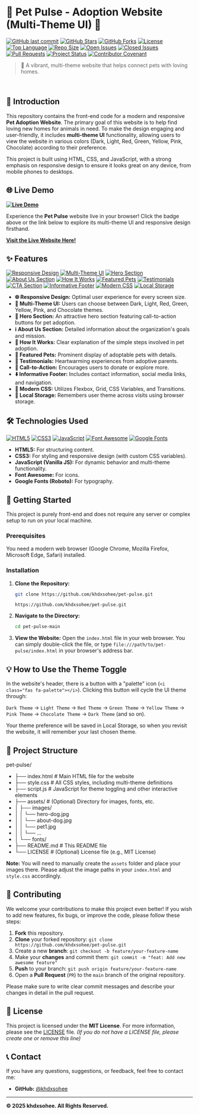 # 🐾 Pet Pulse - Adoption Website (Multi-Theme UI) 💖



[![GitHub last commit](https://img.shields.io/github/last-commit/khdxsohee/pet-pulse?color=blue&label=Last%20Update&style=for-the-badge)](https://github.com/khdxsohee/pet-pulse/commits/main)
[![GitHub Stars](https://img.shields.io/github/stars/khdxsohee/pet-pulse?style=for-the-badge&color=gold)](https://github.com/khdxsohee/pet-pulse/stargazers)
[![GitHub Forks](https://img.shields.io/github/forks/khdxsohee/pet-pulse?style=for-the-badge&color=purple)](https://github.com/khdxsohee/pet-pulse/network/members)
[![License](https://img.shields.io/badge/License-MIT-green.svg?style=for-the-badge)](https://opensource.org/licenses/MIT)
[![Top Language](https://img.shields.io/github/languages/top/khdxsohee/pet-pulse?style=for-the-badge&color=orange)](https://github.com/khdxsohee/pet-pulse/)
[![Repo Size](https://img.shields.io/github/repo-size/khdxsohee/pet-pulse?style=for-the-badge&label=Repo%20Size&color=brightgreen)](https://github.com/khdxsohee/pet-pulse/)
[![Open Issues](https://img.shields.io/github/issues/khdxsohee/pet-pulse?style=for-the-badge&color=red)](https://github.com/khdxsohee/pet-pulse/issues)
[![Closed Issues](https://img.shields.io/github/issues-closed/khdxsohee/pet-pulse?style=for-the-badge&color=success)](https://github.com/khdxsohee/pet-pulse/issues?q=is%3Aissue+is%3Aclosed)
[![Pull Requests](https://img.shields.io/github/issues-pr/khdxsohee/pet-pulse?style=for-the-badge&color=informational)](https://github.com/khdxsohee/pet-pulse/pulls)
[![Project Status](https://img.shields.io/badge/Status-WIP-success?style=for-the-badge)](https://github.com/khdxsohee/pet-pulse)
[![Contributor Covenant](https://img.shields.io/badge/Contributor%20Covenant-2.1-4baaaa.svg?style=for-the-badge)](CODE_OF_CONDUCT.md)
> 🐶 A vibrant, multi-theme website that helps connect pets with loving homes.  


<br>

## 🌟 Introduction

This repository contains the front-end code for a modern and responsive **Pet Adoption Website**. The primary goal of this website is to help find loving new homes for animals in need. To make the design engaging and user-friendly, it includes **multi-theme UI** functionality, allowing users to view the website in various colors (Dark, Light, Red, Green, Yellow, Pink, Chocolate) according to their preference.

This project is built using HTML, CSS, and JavaScript, with a strong emphasis on responsive design to ensure it looks great on any device, from mobile phones to desktops.

## 🌐 Live Demo
**[![Live Demo](https://img.shields.io/badge/Live%20Demo-Visit%20Website-green?style=for-the-badge&logo=vercel)](https://khalid-randhawa.web.app/apps-projects/pet-pulse/index.html)**

Experience the **Pet Pulse** website live in your browser! Click the badge above or the link below to explore its multi-theme UI and responsive design firsthand.

[**Visit the Live Website Here!**](https://khalid-randhawa.web.app/apps-projects/pet-pulse/index.html)


## ✨ Features
[![Responsive Design](https://img.shields.io/badge/Responsive%20Design-Mobile%2FDesktop-5B2C6F?style=for-the-badge&logo=react)](https://developer.mozilla.org/en-US/docs/Web/Responsive_design)
[![Multi-Theme UI](https://img.shields.io/badge/Multi--Theme%20UI-Customizable-FF6F61?style=for-the-badge&logo=material-ui)](https://www.google.com/search?q=multi-theme+ui)
[![Hero Section](https://img.shields.io/badge/Hero%20Section-Engaging-28B463?style=for-the-badge&logo=visual-studio-code)](https://www.google.com/search?q=hero+section+web+design)
[![About Us Section](https://img.shields.io/badge/About%20Us-Informative-1A5276?style=for-the-badge&logo=read-the-docs)](https://www.google.com/search?q=about+us+page+design)
[![How It Works](https://img.shields.io/badge/How%20It%20Works-Simple%20Steps-AF7AC5?style=for-the-badge&logo=workflowy)](https://www.google.com/search?q=how+it+works+section+web)
[![Featured Pets](https://img.shields.io/badge/Featured%20Pets-Showcase-FFC300?style=for-the-badge&logo=dog-api)](https://www.google.com/search?q=featured+pets+section)
[![Testimonials](https://img.shields.io/badge/Testimonials-Credibility-007bff?style=for-the-badge&logo=gitbook)](https://www.google.com/search?q=testimonials+section+web)
[![CTA Section](https://img.shields.io/badge/CTA%20Section-Actionable-DC3545?style=for-the-badge&logo=creative-commons)](https://www.google.com/search?q=call+to+action+section+web)
[![Informative Footer](https://img.shields.io/badge/Informative%20Footer-Navigation%20%26%20Socials-6C757D?style=for-the-badge&logo=internet-archive)](https://www.google.com/search?q=website+footer+design)
[![Modern CSS](https://img.shields.io/badge/Modern%20CSS-Variables%2FFlexbox%2FGrid-00FFFF?style=for-the-badge&logo=css3)](https://developer.mozilla.org/en-US/docs/Web/CSS/CSS_Grid_Layout)
[![Local Storage](https://img.shields.io/badge/Local%20Storage-Persistence-F0B80B?style=for-the-badge&logo=webstorage)](https://developer.mozilla.org/en-US/docs/Web/API/Window/localStorage)

* **🌐 Responsive Design:** Optimal user experience for every screen size.
* **🎨 Multi-Theme UI:** Users can choose between Dark, Light, Red, Green, Yellow, Pink, and Chocolate themes.
* **🐶 Hero Section:** An attractive hero section featuring call-to-action buttons for pet adoption.
* **ℹ️ About Us Section:** Detailed information about the organization's goals and mission.
* **🤝 How It Works:** Clear explanation of the simple steps involved in pet adoption.
* **💖 Featured Pets:** Prominent display of adoptable pets with details.
* **💬 Testimonials:** Heartwarming experiences from adoptive parents.
* **📣 Call-to-Action:** Encourages users to donate or explore more.
* **⬇️ Informative Footer:** Includes contact information, social media links, and navigation.
* **🚀 Modern CSS:** Utilizes Flexbox, Grid, CSS Variables, and Transitions.
* **💾 Local Storage:** Remembers user theme across visits using browser storage.

## 🛠️ Technologies Used
[![HTML5](https://img.shields.io/badge/HTML5-E34F26?style=for-the-badge&logo=html5&logoColor=white)](https://developer.mozilla.org/en-US/docs/Web/HTML)
[![CSS3](https://img.shields.io/badge/CSS3-1572B6?style=for-the-badge&logo=css3&logoColor=white)](https://developer.mozilla.org/en-US/docs/Web/CSS)
[![JavaScript](https://img.shields.io/badge/JavaScript-F7DF1E?style=for-the-badge&logo=javascript&logoColor=black)](https://developer.mozilla.org/en-US/docs/Web/JavaScript)
[![Font Awesome](https://img.shields.io/badge/Font%20Awesome-528DD7?style=for-the-badge&logo=fontawesome&logoColor=white)](https://fontawesome.com/)
[![Google Fonts](https://img.shields.io/badge/Google%20Fonts-4285F4?style=for-the-badge&logo=google-fonts&logoColor=white)](https://fonts.google.com/)

* **HTML5:** For structuring content.
* **CSS3:** For styling and responsive design (with custom CSS variables).
* **JavaScript (Vanilla JS):** For dynamic behavior and multi-theme functionality.
* **Font Awesome:** For icons.
* **Google Fonts (Roboto):** For typography.

## 🚀 Getting Started

This project is purely front-end and does not require any server or complex setup to run on your local machine.

### Prerequisites

You need a modern web browser (Google Chrome, Mozilla Firefox, Microsoft Edge, Safari) installed.

### Installation

1.  **Clone the Repository:**
    ```bash
    git clone https://github.com/khdxsohee/pet-pulse.git
    ```
    ```
    https://github.com/khdxsohee/pet-pulse.git
    ```
2.  **Navigate to the Directory:**
    ```bash
    cd pet-pulse-main
    ```
3.  **View the Website:**
    Open the `index.html` file in your web browser. You can simply double-click the file, or type `file:///path/to/pet-pulse/index.html` in your browser's address bar.

## 💡 How to Use the Theme Toggle

In the website's header, there is a button with a "palette" icon (`<i class="fas fa-palette"></i>`). Clicking this button will cycle the UI theme through:

`Dark Theme` &rarr; `Light Theme` &rarr; `Red Theme` &rarr; `Green Theme` &rarr; `Yellow Theme` &rarr; `Pink Theme` &rarr; `Chocolate Theme` &rarr; `Dark Theme` (and so on).

Your theme preference will be saved in Local Storage, so when you revisit the website, it will remember your last chosen theme.

## 📁 Project Structure
pet-pulse/
- ├── index.html        # Main HTML file for the website
- ├── style.css         # All CSS styles, including multi-theme definitions
- ├── script.js         # JavaScript for theme toggling and other interactive elements
- ├── assets/           # (Optional) Directory for images, fonts, etc.
- │   ├── images/
- │   │   └── hero-dog.jpg
- │   │   └── about-dog.jpg
- │   │   └── pet1.jpg
- │   │   └── ...
- │   └── fonts/
- ├── README.md         # This README file
- └── LICENSE           # (Optional) License file (e.g., MIT License)

**Note:** You will need to manually create the `assets` folder and place your images there. Please adjust the image paths in your `index.html` and `style.css` accordingly.

## 🤝 Contributing

We welcome your contributions to make this project even better! If you wish to add new features, fix bugs, or improve the code, please follow these steps:

1.  **Fork** this repository.
2.  **Clone** your forked repository: `git clone https://github.com/khdxsohee/pet-pulse.git`
3.  Create a new **branch**: `git checkout -b feature/your-feature-name`
4.  Make your **changes** and commit them: `git commit -m "feat: Add new awesome feature"`
5.  **Push** to your branch: `git push origin feature/your-feature-name`
6.  Open a **Pull Request** (`PR`) to the `main` branch of the original repository.

Please make sure to write clear commit messages and describe your changes in detail in the pull request.

## 📄 License

This project is licensed under the **MIT License**. For more information, please see the [LICENSE](https://github.com/khdxsohee/pet-pulse/blob/main/LICENSE) file. *(If you do not have a LICENSE file, please create one or remove this line)*

## 📞 Contact

If you have any questions, suggestions, or feedback, feel free to contact me:
* **GitHub:** [@khdxsohee](https://github.com/khdxsohee)

---

**© 2025 khdxsohee. All Rights Reserved.**
